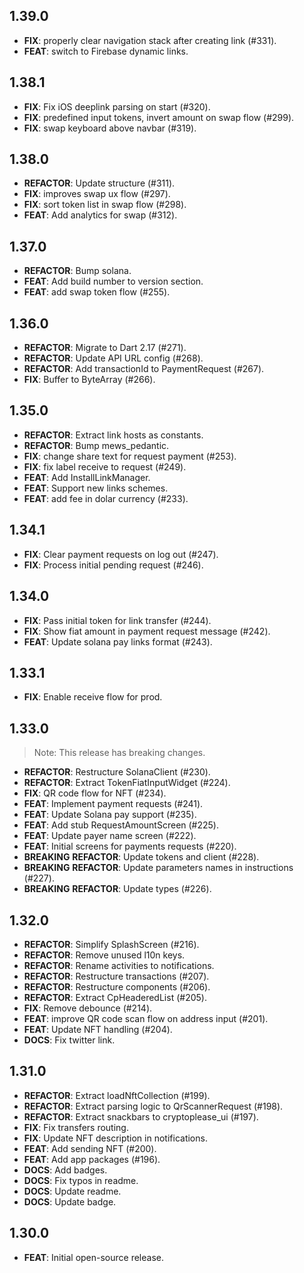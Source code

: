 ## 1.39.0

 - **FIX**: properly clear navigation stack after creating link (#331).
 - **FEAT**: switch to Firebase dynamic links.

## 1.38.1

 - **FIX**: Fix iOS deeplink parsing on start (#320).
 - **FIX**: predefined input tokens, invert amount on swap flow (#299).
 - **FIX**: swap keyboard above navbar (#319).

## 1.38.0

 - **REFACTOR**: Update structure (#311).
 - **FIX**: improves swap ux flow (#297).
 - **FIX**: sort token list in swap flow (#298).
 - **FEAT**: Add analytics for swap (#312).

## 1.37.0

 - **REFACTOR**: Bump solana.
 - **FEAT**: Add build number to version section.
 - **FEAT**: add swap token flow (#255).

## 1.36.0

- **REFACTOR**: Migrate to Dart 2.17 (#271).
- **REFACTOR**: Update API URL config (#268).
- **REFACTOR**: Add transactionId to PaymentRequest (#267).
- **FIX**: Buffer to ByteArray (#266).

## 1.35.0

- **REFACTOR**: Extract link hosts as constants.
- **REFACTOR**: Bump mews_pedantic.
- **FIX**: change share text for request payment (#253).
- **FIX**: fix label receive to request (#249).
- **FEAT**: Add InstallLinkManager.
- **FEAT**: Support new links schemes.
- **FEAT**: add fee in dolar currency (#233).

## 1.34.1

- **FIX**: Clear payment requests on log out (#247).
- **FIX**: Process initial pending request (#246).

## 1.34.0

- **FIX**: Pass initial token for link transfer (#244).
- **FIX**: Show fiat amount in payment request message (#242).
- **FEAT**: Update solana pay links format (#243).

## 1.33.1

- **FIX**: Enable receive flow for prod.

## 1.33.0

> Note: This release has breaking changes.

- **REFACTOR**: Restructure SolanaClient (#230).
- **REFACTOR**: Extract TokenFiatInputWidget (#224).
- **FIX**: QR code flow for NFT (#234).
- **FEAT**: Implement payment requests (#241).
- **FEAT**: Update Solana pay support (#235).
- **FEAT**: Add stub RequestAmountScreen (#225).
- **FEAT**: Update payer name screen (#222).
- **FEAT**: Initial screens for payments requests (#220).
- **BREAKING** **REFACTOR**: Update tokens and client (#228).
- **BREAKING** **REFACTOR**: Update parameters names in instructions (#227).
- **BREAKING** **REFACTOR**: Update types (#226).

## 1.32.0

- **REFACTOR**: Simplify SplashScreen (#216).
- **REFACTOR**: Remove unused l10n keys.
- **REFACTOR**: Rename activities to notifications.
- **REFACTOR**: Restructure transactions (#207).
- **REFACTOR**: Restructure components (#206).
- **REFACTOR**: Extract CpHeaderedList (#205).
- **FIX**: Remove debounce (#214).
- **FEAT**: improve QR code scan flow on address input (#201).
- **FEAT**: Update NFT handling (#204).
- **DOCS**: Fix twitter link.

## 1.31.0

- **REFACTOR**: Extract loadNftCollection (#199).
- **REFACTOR**: Extract parsing logic to QrScannerRequest (#198).
- **REFACTOR**: Extract snackbars to cryptoplease_ui (#197).
- **FIX**: Fix transfers routing.
- **FIX**: Update NFT description in notifications.
- **FEAT**: Add sending NFT (#200).
- **FEAT**: Add app packages (#196).
- **DOCS**: Add badges.
- **DOCS**: Fix typos in readme.
- **DOCS**: Update readme.
- **DOCS**: Update badge.

## 1.30.0

- **FEAT**: Initial open-source release.
